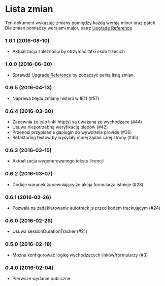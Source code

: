 # Lista zmian

Ten dokument wykazuje zmiany pomiędzy każdą wersją minor oraz patch. Dla zmian pomiędzy wersjami major, patrz [Upgrade Reference](/docs/upgrading.md)

### 1.0.1 (2016-08-10)

- Aktualizacja zależności by otrzymać łatki osób trzecich

### 1.0.0 (2016-06-30)

- Sprawdź [Upgrade Reference](/docs/upgrading.md) by zobaczyć pełną listę zmian.

### 0.6.5 (2016-04-13)

- Naprawa błędu zmiany historii w IE11 (#57)

### 0.6.4 (2016-03-30)

- Zapewnia że tylo linki http(s) są uważana ze wychodzące (#44)
- Usuwa niepotrzebną weryfikację błędów (#42)
- Przenosi przypisanie gaplugin do wywołania provide (#36)
- Refaktoring testów by wysyłały mniej żądań całej strony (#35)

### 0.6.3 (2016-03-15)

- Aktualizacja wygenerowanego tekstu licencji

### 0.6.2 (2016-03-07)

- Dodaje warunek zapewniający że akcja formularza istnieje (#28)

### 0.6.1 (2016-02-26)

- Pozwala na zadeklarowanie autotrack.js przed kodem trackującym (#24)

### 0.6.0 (2016-02-26)

- Usuwa sessionDurationTracker (#21)

### 0.5.0 (2016-02-18)

- Można konfigurować logikę wychodzących linków/formularzy (#3)

### 0.4.0 (2016-02-04)

- Pierwsze wydanie publiczne
